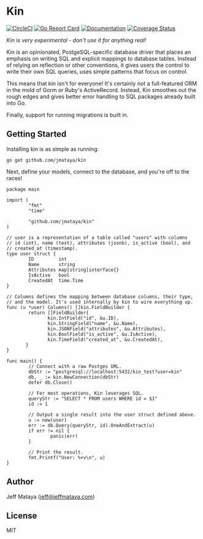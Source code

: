 # Kin

[![CircleCI](https://img.shields.io/circleci/project/github/jmataya/kin.svg)](https://circleci.com/gh/jmataya/kin)
[![Go Report Card](https://goreportcard.com/badge/github.com/jmataya/kin)](https://goreportcard.com/report/github.com/jmataya/kin)
[![Documentation](https://godoc.org/github.com/jmataya/kin?status.svg)](http://godoc.org/github.com/jmataya/kin)
[![Coverage Status](https://coveralls.io/repos/github/jmataya/kin/badge.svg?branch=master)](https://coveralls.io/github/jmataya/kin?branch=master)

*Kin is very experimental - don't use it for anything real!*

Kin is an opinionated, PostgeSQL-specific database driver that places an
emphasis on writing SQL and explicit mappings to database tables. Instead of
relying on reflection or other conventions, it gives users the control to
write their own SQL queries, uses simple patterns that focus on control.

This means that kin isn't for everyone! It's certainly not a
full-featured ORM in the mold of Gorm or Ruby's ActiveRecord. Instead, Kin
smoothes out the rough edges and gives better error handling to SQL packages
already built into Go.

Finally, support for running migrations is built in.

## Getting Started

Installing kin is as simple as running:

```shell
go get github.com/jmataya/kin
```

Next, define your models, connect to the database, and you're off to the
races!

```golang
package main

import (
        "fmt"
        "time"

        "github.com/jmataya/kin"
)

// user is a representation of a table called "users" with columns
// id (int), name (text), attributes (jsonb), is_active (bool), and
// created_at (timestamp).
type user struct {
        ID         int
        Name       string
        Attributes map[string]interface{}
        IsActive   bool
        CreatedAt  time.Time
}

// Columns defines the mapping between database columns, their type,
// and the model. It's used internally by kin to wire everything up.
func (u *user) Columns() []kin.FieldBuilder {
        return []FieldBuilder{
               kin.IntField("id", &u.ID),
               kin.StringField("name", &u.Name),
               kin.JSONField("attributes", &u.Attributes),
               kin.BoolField("is_active", &u.IsActive),
               kin.TimeField("created_at", &u.CreatedAt),
       }
}

func main() {
        // Connect with a raw Postges URL.
        dbStr := "postgresql://localhost:5432/kin_test?user=kin"
        db, _ := kin.NewConnection(dbStr)
        defer db.Close()
        
        // For most operations, Kin leverages SQL.
        queryStr := "SELECT * FROM users WHERE id = $1"
        id := 1
        
        // Output a single result into the user struct defined above.
        u := new(user)
        err := db.Query(queryStr, id).OneAndExtract(u)
        if err != nil {
                panic(err)
        }
        
        // Print the result.
        fmt.Printf("User: %+v\n", u)
}
```

## Author

Jeff Mataya (jeff@jeffmataya.com)

## License

MIT
